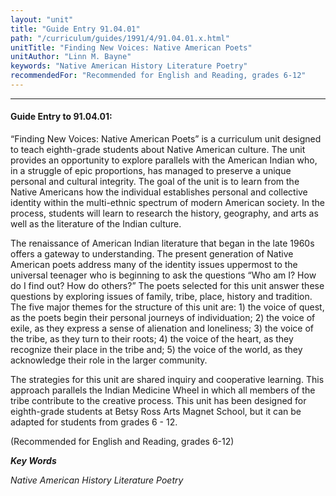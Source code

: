 ```yaml
---
layout: "unit"
title: "Guide Entry 91.04.01"
path: "/curriculum/guides/1991/4/91.04.01.x.html"
unitTitle: "Finding New Voices: Native American Poets"
unitAuthor: "Linn M. Bayne"
keywords: "Native American History Literature Poetry"
recommendedFor: "Recommended for English and Reading, grades 6-12"
---
```

<body>
<hr/>
 <h4>
  Guide Entry to 91.04.01:
 </h4>
 “Finding New Voices: Native American Poets” is a curriculum unit designed to teach eighth-grade students about Native American culture. The unit provides an opportunity to explore parallels with the American Indian who, in a struggle of epic proportions, has managed to preserve a unique personal and cultural integrity. The goal of the unit is to learn from the Native Americans how the individual establishes personal and collective identity within the multi-ethnic spectrum of modern American society. In the process, students will learn to research the history, geography, and arts as well as the literature of the Indian culture.
 <p>
  The renaissance of American Indian literature that began in the late 1960s offers a gateway to understanding. The present generation of Native American poets address many of the identity issues uppermost to the universal teenager who is beginning to ask the questions “Who am I? How do I find out? How do others?” The poets selected for this unit answer these questions by exploring issues of family, tribe, place, history and tradition. The five major themes for the structure of this unit are: 1) the voice of quest, as the poets begin their personal journeys of individuation; 2) the voice of exile, as they express a sense of alienation and loneliness; 3) the voice of the tribe, as they turn to their roots; 4) the voice of the heart, as they recognize their place in the tribe and; 5) the voice of the world, as they acknowledge their role in the larger community.
 </p>
 <p>
  The strategies for this unit are shared inquiry and cooperative learning. This approach parallels the Indian Medicine Wheel in which all members of the tribe contribute to the creative process. This unit has been designed for eighth-grade students at Betsy Ross Arts Magnet School, but it can be adapted for students from grades 6 - 12.
 </p>
 <p>
  (Recommended for English and Reading, grades 6-12)
 </p>
<p>
  <b>
   <i>
    Key Words
   </i>
  </b>
  <br/>
 </p>
 <p>
  <i>
   Native American History Literature Poetry
  </i>
 </p>

</body>